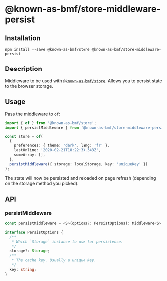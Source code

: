 # @known-as-bmf/store-middleware-persist

<!-- [![Build Status](https://travis-ci.org/known-as-bmf/store-middleware-persist.svg?branch=master)](https://travis-ci.org/known-as-bmf/store-middleware-persist)
[![Known Vulnerabilities](https://snyk.io/test/github/known-as-bmf/store-middleware-persist/badge.svg?targetFile=package.json)](https://snyk.io/test/github/known-as-bmf/store-middleware-persist?targetFile=package.json) -->

## Installation

`npm install --save @known-as-bmf/store @known-as-bmf/store-middleware-persist`

## Description

Middleware to be used with [`@known-as-bmf/store`](https://github.com/known-as-bmf/store/tree/master/packages/store). Allows you to persist state to the browser storage.

## Usage

Pass the middleware to `of`:

```ts
import { of } from '@known-as-bmf/store';
import { persistMiddleware } from '@known-as-bmf/store-middleware-persist';

const store = of(
  {
    preferences: { theme: 'dark', lang: 'fr' },
    lastOnline: '2020-02-21T18:22:33.343Z',
    someArray: [],
  },
  persistMiddleware({ storage: localStorage, key: 'uniqueKey' })
);
```

The state will now be persisted and reloaded on page refresh (depending on the storage method you picked).

## API

### persistMiddleware

```ts
const persistMiddleware = <S>(options?: PersistOptions): Middleware<S>;
```

```ts
interface PersistOptions {
  /**
   * Which `Storage` instance to use for persistence.
   */
  storage?: Storage;
  /**
   * The cache key. Usually a unique key.
   */
  key: string;
}
```
